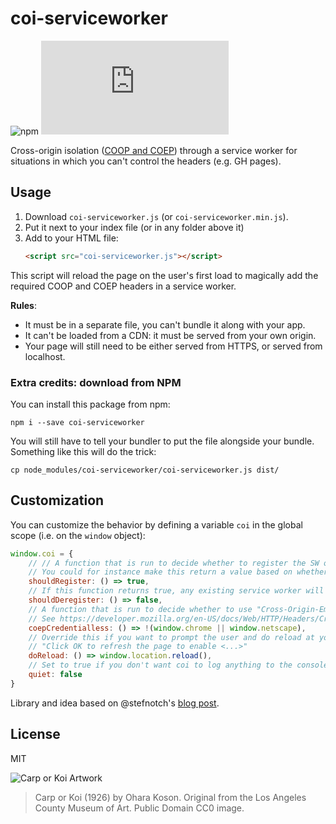# coi-serviceworker 
![npm](https://img.shields.io/npm/v/coi-serviceworker) ![size](https://img.shields.io/github/size/gzuidhof/coi-serviceworker/coi-serviceworker.min.js)

Cross-origin isolation ([COOP and COEP](https://web.dev/coop-coep/)) through a service worker for situations in which you can't control the headers (e.g. GH pages).


## Usage

1. Download `coi-serviceworker.js` (or `coi-serviceworker.min.js`).
2. Put it next to your index file (or in any folder above it)
3. Add to your HTML file:
    ```html
    <script src="coi-serviceworker.js"></script>
    ```

This script will reload the page on the user's first load to magically add the required COOP and COEP headers in a service worker.

**Rules**:
* It must be in a separate file, you can't bundle it along with your app. 
* It can't be loaded from a CDN: it must be served from your own origin.
* Your page will still need to be either served from HTTPS, or served from localhost.


### Extra credits: download from NPM

You can install this package from npm:
```
npm i --save coi-serviceworker
```

You will still have to tell your bundler to put the file alongside your bundle. Something like this will do the trick:

```shell
cp node_modules/coi-serviceworker/coi-serviceworker.js dist/
```

## Customization
You can customize the behavior by defining a variable `coi` in the global scope (i.e. on the `window` object):

```javascript
window.coi = {
    // // A function that is run to decide whether to register the SW or not.
    // You could for instance make this return a value based on whether you actually need to be cross origin isolated or not.
    shouldRegister: () => true,
    // If this function returns true, any existing service worker will be deregistered (and nothing else will happen).
    shouldDeregister: () => false,
    // A function that is run to decide whether to use "Cross-Origin-Embedder-Policy: credentialless" or not.
    // See https://developer.mozilla.org/en-US/docs/Web/HTTP/Headers/Cross-Origin-Embedder-Policy#browser_compatibility
    coepCredentialless: () => !(window.chrome || window.netscape),
    // Override this if you want to prompt the user and do reload at your own leisure. Maybe show the user a message saying:
    // "Click OK to refresh the page to enable <...>"
    doReload: () => window.location.reload(),
    // Set to true if you don't want coi to log anything to the console.
    quiet: false
}
```

Library and idea based on @stefnotch's [blog post](https://dev.to/stefnotch/enabling-coop-coep-without-touching-the-server-2d3n).

## License
MIT

![Carp or Koi Artwork](https://i.imgur.com/HVyWe6T.jpeg)
> Carp or Koi (1926) by Ohara Koson. Original from the Los Angeles County Museum of Art. Public Domain CC0 image.
